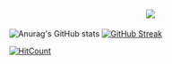 

<h1 align="center">
  <a href="https://git.io/typing-svg">
    <img src="https://readme-typing-svg.herokuapp.com/?lines=Hello,+There!+👋;Welcome+To+My+Profile;&center=true&size=30">
  </a>
</h1>




![Anurag's GitHub stats](https://github-readme-stats.vercel.app/api?username=irtco&show_icons=true&theme=radical)
[![GitHub Streak](http://github-readme-streak-stats.herokuapp.com?user=irtco&theme=dark&background=000000)](https://git.io/streak-stats)




[![HitCount](https://hits.dwyl.com/irtco/irtco.svg?style=flat)](http://hits.dwyl.com/irtco/irtco)

